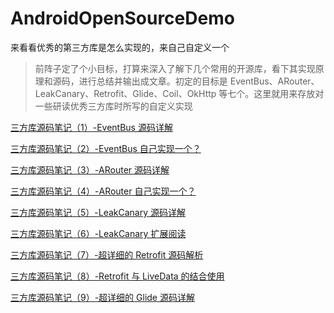 # AndroidOpenSourceDemo
来看看优秀的第三方库是怎么实现的，来自己自定义一个

> 前阵子定了个小目标，打算来深入了解下几个常用的开源库，看下其实现原理和源码，进行总结并输出成文章。初定的目标是 EventBus、ARouter、LeakCanary、Retrofit、Glide、Coil、OkHttp 等七个。这里就用来存放对一些研读优秀三方库时所写的自定义实现

[三方库源码笔记（1）-EventBus 源码详解](https://github.com/leavesC/AndroidGuide/tree/gitbook/android_opensource)

[三方库源码笔记（2）-EventBus 自己实现一个？](https://github.com/leavesC/AndroidGuide/tree/gitbook/android_opensource)

[三方库源码笔记（3）-ARouter 源码详解](https://github.com/leavesC/AndroidGuide/tree/gitbook/android_opensource)

[三方库源码笔记（4）-ARouter 自己实现一个？](https://github.com/leavesC/AndroidGuide/tree/gitbook/android_opensource)

[三方库源码笔记（5）-LeakCanary 源码详解](https://github.com/leavesC/AndroidGuide/tree/gitbook/android_opensource)

[三方库源码笔记（6）-LeakCanary 扩展阅读](https://github.com/leavesC/AndroidGuide/tree/gitbook/android_opensource)

[三方库源码笔记（7）-超详细的 Retrofit 源码解析](https://github.com/leavesC/AndroidGuide/tree/gitbook/android_opensource)

[三方库源码笔记（8）-Retrofit 与 LiveData 的结合使用](https://github.com/leavesC/AndroidGuide/tree/gitbook/android_opensource)

[三方库源码笔记（9）-超详细的 Glide 源码详解](https://github.com/leavesC/AndroidGuide/tree/gitbook/android_opensource)
